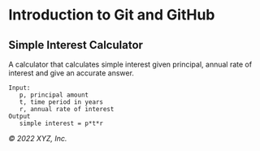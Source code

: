 # Introduction to Git and GitHub

## Simple Interest Calculator

A calculator that calculates simple interest given principal, annual rate of interest and give an accurate answer.

```
Input:
   p, principal amount
   t, time period in years
   r, annual rate of interest
Output
   simple interest = p*t*r
```

_© 2022 XYZ, Inc._
